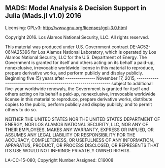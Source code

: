 MADS: Model Analysis & Decision Support in Julia (Mads.jl v1.0) 2016
---------------

Licensing: GPLv3: http://www.gnu.org/licenses/gpl-3.0.html

Copyright 2016.  Los Alamos National Security, LLC.  All rights reserved.

This material was produced under U.S. Government contract DE-AC52-06NA25396 for
Los Alamos National Laboratory, which is operated by Los Alamos National Security, LLC for
the U.S. Department of Energy. The Government is granted for itself and others acting on its
behalf a paid-up, nonexclusive, irrevocable worldwide license in this material to reproduce,
prepare derivative works, and perform publicly and display publicly. Beginning five (5) years after
--------------- November 17, 2015, ----------------------------------------------------------------
subject to additional five-year worldwide renewals, the Government is granted for itself and
others acting on its behalf a paid-up, nonexclusive, irrevocable worldwide license in this
material to reproduce, prepare derivative works, distribute copies to the public, perform
publicly and display publicly, and to permit others to do so.

NEITHER THE UNITED STATES NOR THE UNITED STATES DEPARTMENT OF ENERGY, NOR LOS ALAMOS NATIONAL SECURITY, LLC,
NOR ANY OF THEIR EMPLOYEES, MAKES ANY WARRANTY, EXPRESS OR IMPLIED, OR ASSUMES ANY LEGAL LIABILITY OR
RESPONSIBILITY FOR THE ACCURACY, COMPLETENESS, OR USEFULNESS OF ANY INFORMATION, APPARATUS, PRODUCT, OR
PROCESS DISCLOSED, OR REPRESENTS THAT ITS USE WOULD NOT INFRINGE PRIVATELY OWNED RIGHTS.

LA-CC-15-080; Copyright Number Assigned: C16008
